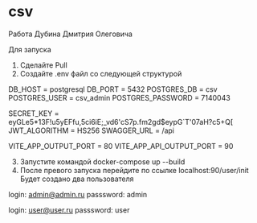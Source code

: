 # csv

Работа Дубина Дмитрия Олеговича

Для запуска

1. Сделайте Pull
2. Создайте .env файл со следующей структурой

DB_HOST = postgresql
DB_PORT = 5432
POSTGRES_DB = csv
POSTGRES_USER = csv_admin
POSTGRES_PASSWORD = 7140043

SECRET_KEY = eyGLe5*13F!u5yEFfu,5ci6iE;_vd6'cS7p.fm2gd$eypG`T'07aH?c5+Q[
JWT_ALGORITHM = HS256
SWAGGER_URL = /api

VITE_APP_OUTPUT_PORT = 80
VITE_APP_API_OUTPUT_PORT = 90

3. Запустите командой docker-compose up --build
4. После превого запуска перейдите по ссылке localhost:90/user/init
Будет создано два пользователя

login: admin@admin.ru
passsword: admin

login: user@user.ru
passsword: user

